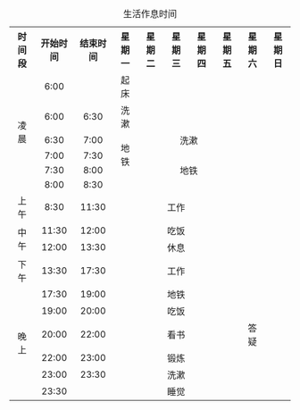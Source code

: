 <table style="text-align: center;">
        <caption>生活作息时间</caption>
        <tr>
            <th>时间段</th>
            <th>开始时间</th>
            <th>结束时间</th>
            <th>星期一</th>
            <th>星期二</th>
            <th>星期三</th>
            <th>星期四</th>
            <th>星期五</th>
            <th>星期六</th>
            <th>星期日</th>
        </tr>
        <tr>
          <td rowspan="6">凌晨</td>
          <td>6:00</td>
          <td></td>
          <td>起床</td>
          <td></td>
          <td></td>
          <td></td>
          <td></td>
          <td></td>
          <td></td>
        </tr>
        <tr>
          <td>6:00</td>
          <td>6:30</td>
          <td>洗漱</td>
          <td></td>
          <td></td>
          <td></td>
          <td></td>
          <td></td>
          <td></td>
        </tr>
        <tr>
          <td>6:30</td>
          <td>7:00</td>
          <td rowspan="3">地铁</td>
          <td colspan="4">洗漱</td>
          <td></td>
          <td></td>
        </tr>
        <tr>
          <td>7:00</td>
          <td>7:30</td>
          <td rowspan="3" colspan="4">地铁</td>
          <td></td>
          <td></td>
        </tr>
        <tr>
          <td>7:30</td>
          <td>8:00</td>
          <td></td>
          <td></td>
        </tr>
        <tr>
          <td>8:00</td>
          <td>8:30</td>
          <td></td>
          <td></td>
          <td></td>
        </tr>
        <tr>
          <td>上午</td>
          <td>8:30</td>
          <td>11:30</td>
          <td colspan="5">工作</td>
          <td>
          <td>
        </tr>
        <tr>
          <td rowspan="2">中午</td>
          <td>11:30</td>
          <td>12:00</td>
          <td colspan="5">吃饭</td>
          <td></td>
          <td></td>
        </tr>
        <tr>
          <td>12:00</td>
          <td>13:30</td>
          <td colspan="5">休息</td>
          <td></td>
          <td></td>
        </tr>
        <tr>
          <td>下午</td>
          <td>13:30</td>
          <td>17:30</td>
          <td colspan="5">工作</td>
          <td></td>
          <td></td>
        </tr>
        <tr>
          <td rowspan="6">晚上</td>
          <td>17:30</td>
          <td>19:00</td>
          <td colspan="5">地铁</td>
          <td></td>
          <td></td>
        </tr>
        <tr>
          <td>19:00</td>
          <td>20:00</td>
          <td colspan="5">吃饭</td>
          <td></td>
          <td></td>
        </tr>
        <tr>
          <td>20:00</td>
          <td>22:00</td>
          <td colspan="5">看书</td>
          <td>答疑</td>
          <td></td>
        </tr>
        <tr>
          <td>22:00</td>
          <td>23:00</td>
          <td colspan="5">锻炼</td>
          <td></td>
          <td></td>
        </tr>
        <tr>
          <td>23:00</td>
          <td>23:30</td>
          <td colspan="5">洗漱</td>
          <td></td>
          <td></td>
        </tr>
        <tr>
          <td>23:30</td>
          <td></td>
          <td colspan="5">睡觉</td>
          <td></td>
          <td></td>
        </tr>
    </table>
